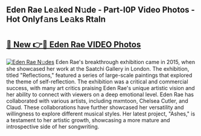 ## Eden Rae Le𝚊ked N𝚞de - Part-I0P Video Photos - Hot Onlyf𝚊ns Le𝚊ks Rtaln

# <h2><a href="http://ab44180.deff.icu/?id=Eden+Rae">🔗 New 👉🔴 Eden Rae VIDEO Photos</a></h2>

[![Eden Rae N𝚞des](https://i.imgur.com/rIISA9y.gif)](http://ab44180.deff.icu/?id=Eden+Rae)
Eden Rae's breakthrough exhibition came in 2015, when she showcased her work at the Saatchi Gallery in London. The exhibition, titled "Reflections," featured a series of large-scale paintings that explored the theme of self-reflection. The exhibition was a critical and commercial success, with many art critics praising Eden Rae's unique artistic vision and her ability to connect with viewers on a deep emotional level. Eden Rae has collaborated with various artists, including mxmtoon, Chelsea Cutler, and Claud. These collaborations have further showcased her versatility and willingness to explore different musical styles. Her latest project, "Ashes," is a testament to her artistic growth, showcasing a more mature and introspective side of her songwriting.
